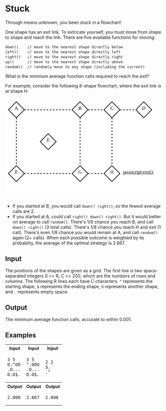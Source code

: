 # Stuck

Through means unknown, you been stuck in a flowchart!

One shape has an exit link. To extricate yourself, you must move from shape to shape and reach the link.
There are five available functions for moving:

```
down()    // move to the nearest shape directly below
left()    // move to the nearest shape directly left
right()   // move to the nearest shape directly right
up()      // move to the nearest shape directly above
random()  // randomly move to any shape (including the current)
```

What is the minimum average function calls required to reach the exit?

For example, consider the following 8-shape flowchart, where the exit link is at shape H:

<div align="center">
    <img alt="Example flowchart" src="./example-flowchart.svg">
</div>

* If you started at B, you would call `down() right()`, so the fewest average calls are 2.
* If you started at A, *could* call `right() down() right()`. But it would better on average to call `random()`.
  There's 1/8 chance you reach B, and call `down() right()` (3 total calls). There's 1/8 chance you reach H and exit (1
  call). There's even 1/8 chance you would remain at A, and call `random()` again (2+ calls). When each possible
  outcome is weighted by its probabilty, the average of the optimal strategy is 2.667.

## Input

The positions of the shapes are given as a grid. The first line is two space-separated integers 0 <= R, C <= 200, which
are the numbers of rows and columns. The following R lines each have C characters. `^` represents the starting shape,
`$` represents the ending shape, `O` represents another shape, and `.` represents empty space.

## Output

The minimum average function calls, accurate to within 0.001.

## Examples

<table>
    <tr>
        <th>Input</th>
        <th>Input</th>
        <th>Input</th>
    </tr>
    <tr>
        <td><pre>3 5
O.^OO
.O...
O.O$.</pre></td>
        <td><pre>3 5
^.OOO
.O...
O.O$.</pre></td>
        <td><pre>2 2
$.
.^</pre></td>
    </tr>
    <tr>
        <th>Output</th>
        <th>Output</th>
        <th>Output</th>
    </tr>
    <tr>
        <td><pre>2.000</pre></td>
        <td><pre>2.667</pre></td>
        <td><pre>2.000</pre></td>
    </tr>
</table>

